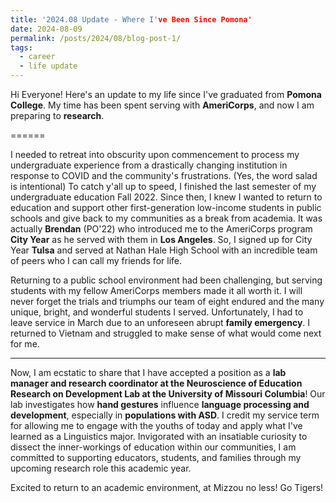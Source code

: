 ```yaml
---
title: '2024.08 Update - Where I've Been Since Pomona'
date: 2024-08-09
permalink: /posts/2024/08/blog-post-1/
tags:
  - career
  - life update
---
```


Hi Everyone! Here's an update to my life since I've graduated from **Pomona College**. My time has been spent serving with **AmeriCorps**, and now I am preparing to **research**.

======

I needed to retreat into obscurity upon commencement to process my undergraduate experience from a drastically changing institution in response to COVID and the community's frustrations. (Yes, the word salad is intentional) To catch y'all up to speed, I finished the last semester of my undergraduate education Fall 2022. Since then, I knew I wanted to return to  education and support other first-generation low-income students in public schools and give back to my communities as a break from academia. It was actually **Brendan** (PO'22) who introduced me to the AmeriCorps program **City Year** as he served with them in **Los Angeles**. So, I signed up for City Year **Tulsa** and served at Nathan Hale High School with an incredible team of peers who I can call my friends for life.

Returning to a public school environment had been challenging, but serving students with my fellow AmeriCorps members made it all worth it. I will never forget the trials and triumphs our team of eight endured and the many unique, bright, and wonderful students I served. Unfortunately, I had to leave service in March due to an unforeseen abrupt **family emergency**. I returned to Vietnam and struggled to make sense of what would come next for me.

------

Now, I am ecstatic to share that I have accepted a position as a **lab manager and research coordinator at the Neuroscience of Education Research on Development Lab at the University of Missouri Columbia**! Our lab investigates how **hand gestures** influence **language processing and development**, especially in **populations with ASD**. I credit my service term for allowing me to engage with the youths of today and apply what I've learned as a Linguistics major. Invigorated with an insatiable curiosity to dissect the inner-workings of education within our communities, I am committed to supporting educators, students, and families through my upcoming research role this academic year. 

Excited to return to an academic environment, at Mizzou no less! Go Tigers!
